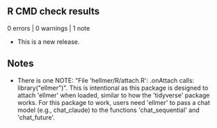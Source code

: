 ## R CMD check results
0 errors | 0 warnings | 1 note

* This is a new release.

## Notes
* There is one NOTE: "File 'hellmer/R/attach.R': .onAttach calls: library("ellmer")".
  This is intentional as this package is designed to attach 'ellmer' when loaded, 
  similar to how the 'tidyverse' package works. For this package to work, users need
  'ellmer' to pass a chat model (e.g., chat_claude) to the functions 
  'chat_sequential' and 'chat_future'.